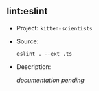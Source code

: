 ## lint:eslint

-   Project: `kitten-scientists`
-   Source:

    ```shell
    eslint . --ext .ts
    ```

-   Description:

    _documentation pending_
